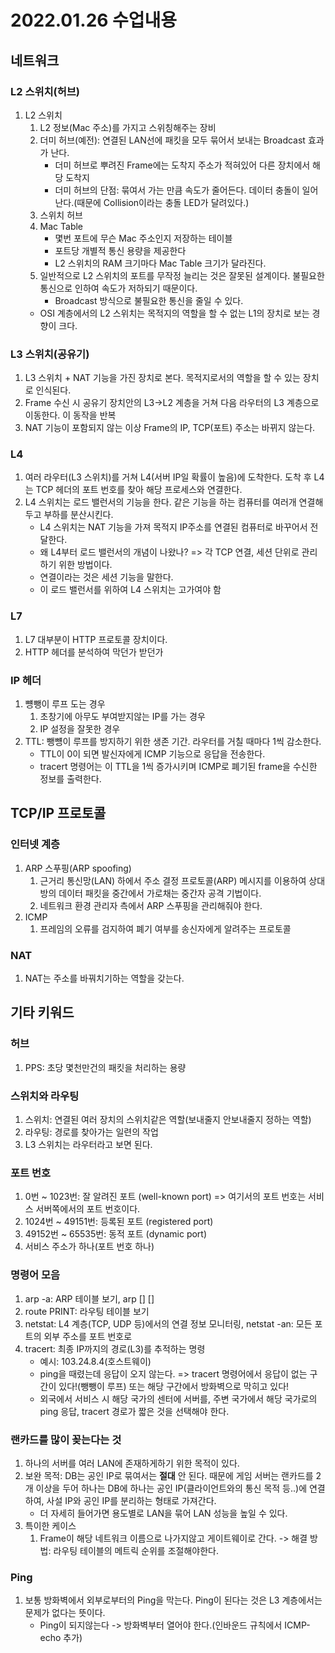 # 2022.01.26 수업내용
## 네트워크
### L2 스위치(허브)
1. L2 스위치
    1) L2 정보(Mac 주소)를 가지고 스위칭해주는 장비
    2) 더미 허브(예전): 연결된 LAN선에 패킷을 모두 묶어서 보내는 Broadcast 효과가 난다. 
        * 더미 허브로 뿌려진 Frame에는 도착지 주소가 적혀있어 다른 장치에서 해당 도착지
        * 더미 허브의 단점: 묶여서 가는 만큼 속도가 줄어든다. 데이터 충돌이 일어난다.(때문에 Collision이라는 충돌 LED가 달려있다.)
    3) 스위치 허브
    4) Mac Table
        * 몇번 포트에 무슨 Mac 주소인지 저장하는 테이블
        * 포트당 개별적 통신 용량을 제공한다 
        * L2 스위치의 RAM 크기마다 Mac Table 크기가 달라진다.
    5) 일반적으로 L2 스위치의 포트를 무작정 늘리는 것은 잘못된 설계이다. 불필요한 통신으로 인하여 속도가 저하되기 때문이다.
        * Broadcast 방식으로 불필요한 통신을 줄일 수 있다.
    * OSI 계층에서의 L2 스위치는 목적지의 역할을 할 수 없는 L1의 장치로 보는 경향이 크다.

### L3 스위치(공유기)
1. L3 스위치 + NAT 기능을 가진 장치로 본다. 목적지로서의 역할을 할 수 있는 장치로 인식된다.
2. Frame 수신 시 공유기 장치안의 L3->L2 계층을 거쳐 다음 라우터의 L3 계층으로 이동한다. 이 동작을 반복
3. NAT 기능이 포함되지 않는 이상 Frame의 IP, TCP(포트) 주소는 바뀌지 않는다.

### L4
1. 여러 라우터(L3 스위치)를 거쳐 L4(서버 IP일 확률이 높음)에 도착한다. 도착 후 L4는 TCP 헤더의 포트 번호를 찾아 해당 프로세스와 연결한다.
2. L4 스위치는 로드 밸런서의 기능을 한다. 같은 기능을 하는 컴퓨터를 여러개 연결해두고 부하를 분산시킨다.
    * L4 스위치는 NAT 기능을 가져 목적지 IP주소를 연결된 컴퓨터로 바꾸어서 전달한다.
    * 왜 L4부터 로드 밸런서의 개념이 나왔나? => 각 TCP 연결, 세션 단위로 관리하기 위한 방법이다.
    * 연결이라는 것은 세션 기능을 말한다.
    * 이 로드 밸런서를 위하여 L4 스위치는 고가여야 함

### L7
1. L7 대부분이 HTTP 프로토콜 장치이다.
2. HTTP 헤더를 분석하여 막던가 받던가

### IP 헤더
1. 뻉뺑이 루프 도는 경우
    1) 초창기에 아무도 부여받지않는 IP를 가는 경우
    2) IP 설정을 잘못한 경우
2. TTL: 뺑뻉이 루프를 방지하기 위한 생존 기간. 라우터를 거칠 때마다 1씩 감소한다.
    * TTL이 0이 되면 발신자에게 ICMP 기능으로 응답을 전송한다.
    * tracert 명령어는 이 TTL을 1씩 증가시키며 ICMP로 폐기된 frame을 수신한 정보를 출력한다.    

## TCP/IP 프로토콜
### 인터넷 계층
1. ARP 스푸핑(ARP spoofing)
    1) 근거리 통신망(LAN) 하에서 주소 결정 프로토콜(ARP) 메시지를 이용하여 상대방의 데이터 패킷을 중간에서 가로채는 중간자 공격 기법이다.
    2) 네트워크 환경 관리자 측에서 ARP 스푸핑을 관리해줘야 한다.
2. ICMP
    1) 프레임의 오류를 검지하여 폐기 여부를 송신자에게 알려주는 프로토콜

### NAT
1. NAT는 주소를 바꿔치기하는 역할을 갖는다.

## 기타 키워드
### 허브
1. PPS: 초당 몇천만건의 패킷을 처리하는 용량

### 스위치와 라우팅
1. 스위치: 연결된 여러 장치의 스위치같은 역할(보내줄지 안보내줄지 정하는 역할)
2. 라우팅: 경로를 찾아가는 일련의 작업
3. L3 스위치는 라우터라고 보면 된다.

### 포트 번호
1. 0번 ~ 1023번: 잘 알려진 포트 (well-known port) => 여기서의 포트 번호는 서비스 서버쪽에서의 포트 번호이다.
2. 1024번 ~ 49151번: 등록된 포트 (registered port)
3. 49152번 ~ 65535번: 동적 포트 (dynamic port)
4. 서비스 주소가 하나(포트 번호 하나)

### 명령어 모음
1. arp -a: ARP 테이블 보기, arp [] []
2. route PRINT: 라우팅 테이블 보기
3. netstat: L4 계층(TCP, UDP 등)에서의 연결 정보 모니터링, netstat -an: 모든 포트의 외부 주소를 포트 번호로
4. tracert: 최종 IP까지의 경로(L3)를 추적하는 명령
    * 예시: 103.24.8.4(호스트웨이)
    * ping을 때렸는데 응답이 오지 않는다. => tracert 명령어에서 응답이 없는 구간이 있다!(뺑뺑이 루프) 또는 해당 구간에서 방화벽으로 막히고 있다!
    * 외국에서 서비스 시 해당 국가의 센터에 서버를, 주변 국가에서 해당 국가로의 ping 응답, tracert 경로가 짧은 것을 선택해야 한다.

### 랜카드를 많이 꽂는다는 것
1. 하나의 서버를 여러 LAN에 존재하게하기 위한 목적이 있다.
2. 보완 목적: DB는 공인 IP로 묶여서는 **절대** 안 된다. 때문에 게임 서버는 랜카드를 2개 이상을 두어 하나는 DB에 하나는 공인 IP(클라이언트와의 통신 목적 등..)에 연결하여, 사설 IP와 공인 IP를 분리하는 형태로 가져간다.
    * 더 자세히 들어가면 용도별로 LAN을 묶어 LAN 성능을 높일 수 있다.
3. 특이한 케이스
    1) Frame이 해당 네트워크 이름으로 나가지않고 게이트웨이로 간다. -> 해결 방법: 라우팅 테이블의 메트릭 순위를 조절해야한다.

### Ping
1. 보통 방화벽에서 외부로부터의 Ping을 막는다. Ping이 된다는 것은 L3 계층에서는 문제가 없다는 뜻이다.
    * Ping이 되지않는다 -> 방화벽부터 열어야 한다.(인바운드 규칙에서 ICMP-echo 추가)
